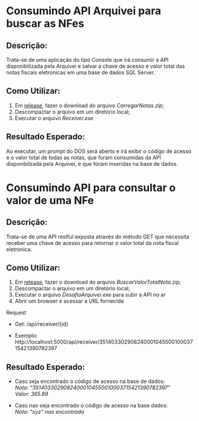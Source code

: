 # Consumindo API Arquivei para buscar as NFes

## Descrição:
Trata-se de uma aplicação do tipo Console que irá consumir a API disponibilizada pela Arquivei e salvar a chave de acesso e valor total das notas fiscais eletronicas em uma base de dados SQL Server.

## Como Utilizar:
1. Em [release](https://github.com/rrpatreze/arquivei/releases), fazer o download do arquivo *CarregarNotas.zip*;
2. Descompactar o arquivo em um diretório local;
3. Executar o arquivo *Receiver.exe*

## Resultado Esperado:
Ao executar, um prompt do DOS será aberto e irá exibir o código de acesso e o valor total de todas as notas, que foram consumidas da API disponibilzada pela Arquivei, e que foram inseridas na base de dados.


# Consumindo API para consultar o valor de uma NFe

## Descrição:
Trata-se de uma API restful exposta através do método GET que necessita receber uma chave de acesso para retornar o valor total da nota fiscal eletronica.

## Como Utilizar:
1. Em [release](https://github.com/rrpatreze/arquivei/releases), fazer o download do arquivo *BuscarValorTotalNota.zip*;
2. Descompactar o arquivo em um diretório local;
3. Executar o arquivo *DesafioArquivei.exe* para subir a API no ar
4. Abrir um browser e acessar a URL fornecida

Request
- Get: /api/receiver/{id}

- Exemplo: http://localhost:5000/api/receiver/35140330290824000104550010003715421390782397

## Resultado Esperado:

- Caso seja encontrado o código de acesso na base de dados:  
*Nota: "35140330290824000104550010003715421390782397"*  
*Valor: 365.89*

- Caso nao seja encontrado o código de acesso na base dados:  
*Nota: "xyz" nao encontrada*
